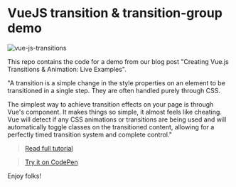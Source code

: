 # VueJS transition & transition-group demo

![vue-js-transitions](https://snipcart.com/media/175841/vuejs-animations-transitions-context.jpg)

This repo contains the code for a demo from our blog post "Creating Vue.js Transitions & Animation: Live Examples".

"A transition is a simple change in the style properties on an element to be transitioned in a single step. They are often handled purely through CSS.

The simplest way to achieve transition effects on your page is through Vue's <transition> component. It makes things so simple, it almost feels like cheating. Vue will detect if any CSS animations or transitions are being used and will automatically toggle classes on the transitioned content, allowing for a perfectly timed transition system and complete control."
  
>[Read full tutorial](https://snipcart.com/blog/vuejs-transitions-animations)

>[Try it on CodePen](https://codepen.io/udyux/pen/EwwPgr)

Enjoy folks!
